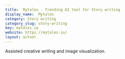```yaml
---
title:  Mytales - Trending AI tool for Story writing
display_name:  Mytales
category: Story writing
category_slug: story-writing
key: mytales_io
website: https://mytales.io/
layout: aitool
---
```


Assisted creative writing and image visualization.
